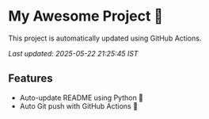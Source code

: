 # My Awesome Project 🚀

This project is automatically updated using GitHub Actions.

_Last updated: 2025-05-22 21:25:45 IST_

## Features
- Auto-update README using Python 🐍
- Auto Git push with GitHub Actions 🤖
